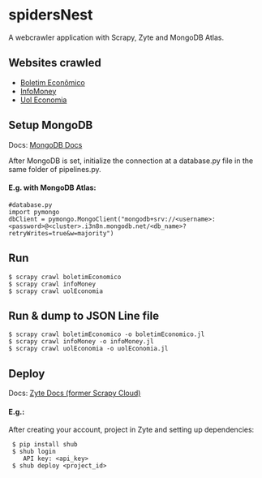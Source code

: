 # spidersNest
A webcrawler application with Scrapy, Zyte and MongoDB Atlas.

## Websites crawled
  * [Boletim Econômico](https://boletimeconomico.com.br/)
  * [InfoMoney](https://www.infomoney.com.br/)
  * [Uol Economia](https://economia.uol.com.br/)

## Setup MongoDB
  Docs: [MongoDB Docs](https://docs.mongodb.com/manual/)
  
  After MongoDB is set, initialize the connection at a database.py file in the same folder of pipelines.py.
  
  #### E.g. with MongoDB Atlas:
    #database.py
    import pymongo
    dbClient = pymongo.MongoClient("mongodb+srv://<username>:<password>@<cluster>.i3n8n.mongodb.net/<db_name>?retryWrites=true&w=majority")
    
## Run 
  ```{bash}
  $ scrapy crawl boletimEconomico
  $ scrapy crawl infoMoney
  $ scrapy crawl uolEconomia
  ```
## Run & dump to JSON Line file
  ```{bash}
  $ scrapy crawl boletimEconomico -o boletimEconomico.jl
  $ scrapy crawl infoMoney -o infoMoney.jl
  $ scrapy crawl uolEconomia -o uolEconomia.jl 
```
## Deploy
   Docs: [Zyte Docs (former Scrapy Cloud)](https://support.zyte.com/support/solutions/22000084243)  
   #### E.g.:
   
   After creating your account, project in Zyte and setting up dependencies:
   
   ```{bash}
    $ pip install shub
    $ shub login
       API key: <api_key>
    $ shub deploy <project_id>
   ```
